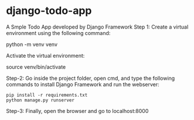 # django-todo-app
A Smple Todo App developed by Django Framework
Step 1: Create a virtual environment using the following command:

python -m venv venv

Activate the virtual environment:

source venv/bin/activate

Step-2: Go inside the project folder, open cmd, and type the following commands to install Django Framework and run the webserver:

    pip install -r requirements.txt
    python manage.py runserver

Step-3: Finally, open the browser and go to localhost:8000 




